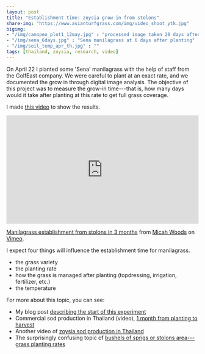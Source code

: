 ```yaml
---
layout: post
title: "Establishment time: zoysia grow-in from stolons"
share-img: "https://www.asianturfgrass.com/img/video_shoot_ytk.jpg"
bigimg:
- "/img/canopeo_plot1_12may.jpg" : "processed image taken 20 days after planting"
- "/img/sena_6days.jpg" : "Sena manilagrass at 6 days after planting"
- "/img/soil_temp_apr_th.jpg" : ""
tags: [thailand, zoysia, research, video]
---
```


On April 22 I planted some 'Sena' manilagrass with the help of staff from the GolfEast company. We were careful to plant at an exact rate, and we documented the grow in through digital image analysis. The objective of this project was to measure the grow-in time---that is, how many days would it take after planting at this rate to get full grass coverage.

I made [this video](https://vimeo.com/micahwoods/sena) to show the results.

<div style="padding:56.25% 0 0 0;position:relative;"><iframe src="https://player.vimeo.com/video/349280102?title=0" style="position:absolute;top:0;left:0;width:100%;height:100%;" frameborder="0" allow="autoplay; fullscreen" allowfullscreen></iframe></div><script src="https://player.vimeo.com/api/player.js"></script>
<p><a href="https://vimeo.com/349280102">Manilagrass establishment from stolons in 3 months</a> from <a href="https://vimeo.com/micahwoods">Micah Woods</a> on <a href="https://vimeo.com">Vimeo</a>.</p>

I expect four things will influence the establishment time for manilagrass.

* the grass variety
* the planting rate
* how the grass is managed after planting (topdressing, irrigation, fertilizer, etc.)
* the temperature

For more about this topic, you can see:

* My blog post [describing the start of this experiment](https://www.asianturfgrass.com/2019-04-27-temperature-turfhacks-zoysia-birds/)
* Commercial sod production in Thailand (video), [1 month from planting to harvest](https://youtu.be/frUkAmBSKyg)
* Another video of [zoysia sod production in Thailand](https://youtu.be/1uLkfBb5II0)
* The surprisingly confusing topic of [bushels of sprigs or stolons area---grass planting rates](https://www.asianturfgrass.com/2017-09-23-converting-to-bushels-per-area/)
